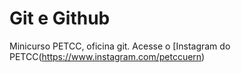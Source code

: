 # Git e Github

Minicurso PETCC, oficina git.
Acesse o [Instagram do PETCC(https://www.instagram.com/petccuern)
